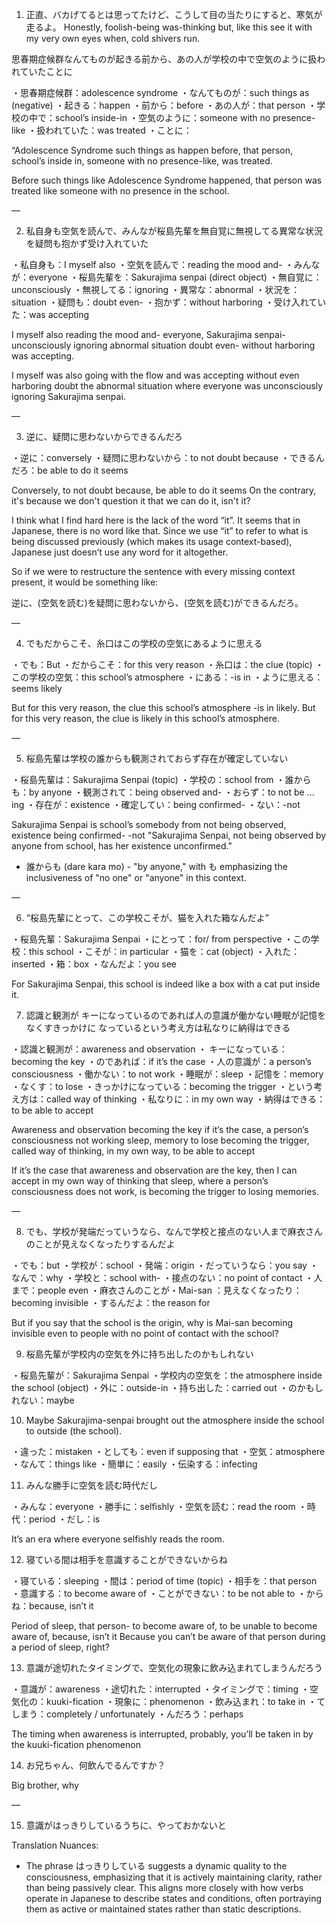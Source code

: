 
1. 正直、バカげてるとは思ってたけど、こうして目の当たりにすると、寒気が走るよ。
Honestly, foolish-being was-thinking but, like this see it with my very own eyes when, cold shivers run.

思春期症候群なんてものが起きる前から、あの人が学校の中で空気のように扱われていたことに

・思春期症候群：adolescence syndrome
・なんてものが：such things as (negative)
・起きる：happen
・前から：before
・あの人が：that person
・学校の中で：school’s inside-in
・空気のように：someone with no presence-like
・扱われていた：was treated
・ことに：

“Adolescence Syndrome such things as happen before, that person, school’s inside in, someone with no presence-like, was treated.

Before such things like Adolescence Syndrome happened, that person was treated like someone with no presence in the school.

—

2. 私自身も空気を読んで、みんなが桜島先輩を無自覚に無視してる異常な状況を疑問も抱かず受け入れていた

・私自身も：I myself also
・空気を読んで：reading the mood and-
・みんなが：everyone
・桜島先輩を：Sakurajima senpai (direct object)
・無自覚に：unconsciously
・無視してる：ignoring
・異常な：abnormal
・状況を：situation
・疑問も：doubt even-
・抱かず：without harboring
・受け入れていた：was accepting

I myself also reading the mood and- everyone, Sakurajima senpai- unconsciously ignoring abnormal situation doubt even- without harboring was accepting.

I myself was also going with the flow and was accepting without even harboring doubt the abnormal situation where everyone was unconsciously ignoring Sakurajima senpai.

—

3. 逆に、疑問に思わないからできるんだろ

・逆に：conversely
・疑問に思わないから：to not doubt because
・できるんだろ：be able to do it seems

Conversely, to not doubt because, be able to do it seems
On the contrary, it's because we don't question it that we can do it, isn't it?

I think what I find hard here is the lack of the word “it”. It seems that in Japanese, there is no word like that. Since we use “it” to refer to what is being discussed previously (which makes its usage context-based), Japanese just doesn’t use any word for it altogether.

So if we were to restructure the sentence with every missing context present, it would be something like:

逆に、(空気を読む)を疑問に思わないから、(空気を読む)ができるんだろ。

—

4. でもだからこそ、糸口はこの学校の空気にあるように思える

・でも：But
・だからこそ：for this very reason
・糸口は：the clue (topic)
・この学校の空気：this school’s atmosphere 
・にある：-is in
・ように思える：seems likely

But for this very reason, the clue this school’s atmosphere -is in likely.
But for this very reason, the clue is likely in this school’s atmosphere.

—

5. 桜島先輩は学校の誰からも観測されておらず存在が確定していない

・桜島先輩は：Sakurajima Senpai (topic)
・学校の：school from
・誰からも：by anyone
・観測されて：being observed and-
・おらず：to not be … ing
・存在が：existence
・確定してい：being confirmed-
・ない：-not

Sakurajima Senpai is school’s somebody from not being observed, existence being confirmed- -not
"Sakurajima Senpai, not being observed by anyone from school, has her existence unconfirmed."

* 誰からも (dare kara mo) - "by anyone," with も emphasizing the inclusiveness of "no one" or "anyone" in this context.

—

6. “桜島先輩にとって、この学校こそが、猫を入れた箱なんだよ”

・桜島先輩：Sakurajima Senpai
・にとって：for/ from perspective
・この学校：this school
・こそが：in particular
・猫を：cat (object)
・入れた：inserted
・箱：box
・なんだよ：you see

For Sakurajima Senpai, this school is indeed like a box with a cat put inside it.

7. 認識と観測が キーになっているのであれば人の意識が働かない睡眠が記憶をなくすきっかけに なっているという考え方は私なりに納得はできる

・認識と観測が：awareness and observation
・ キーになっている：becoming the key
・のであれば：if it’s the case
・人の意識が：a person’s consciousness
・働かない：to not work
・睡眠が：sleep
・記憶を：memory
・なくす：to lose
・きっかけになっている：becoming the trigger
・という考え方は：called way of thinking
・私なりに：in my own way
・納得はできる：to be able to accept

Awareness and observation becoming the key if it’s the case, a person’s consciousness not working sleep, memory to lose becoming the trigger, called way of thinking, in my own way, to be able to accept

If it’s the case that awareness and observation are the key, then I can accept in my own way of thinking that sleep, where a person’s consciousness does not work, is becoming the trigger to losing memories.

—

8. でも、学校が発端だっていうなら、なんで学校と接点のない人まで麻衣さんのことが見えなくなったりするんだよ

・でも：but
・学校が：school
・発端：origin
・だっていうなら：you say
・なんで：why
・学校と：school with-
・接点のない：no point of contact
・人まで：people even
・麻衣さんのことが・Mai-san
：見えなくなったり：becoming invisible
・するんだよ：the reason for

But if you say that the school is the origin, why is Mai-san becoming invisible even to people with no point of contact with the school?


9. 桜島先輩が学校内の空気を外に持ち出したのかもしれない

・桜島先輩が：Sakurajima Senpai
・学校内の空気を：the atmosphere inside the school (object)
・外に：outside-in
・持ち出した：carried out
・のかもしれない：maybe

10. Maybe Sakurajima-senpai brought out the atmosphere inside the school to outside (the school).

・違った：mistaken
・としても：even if supposing that
・空気：atmosphere
・なんて：things like
・簡単に：easily
・伝染する：infecting

11. みんな勝手に空気を読む時代だし

・みんな：everyone
・勝手に：selfishly
・空気を読む：read the room
・時代：period
・だし：is

It’s an era where everyone selfishly reads the room.

12. 寝ている間は相手を意識することができないからね

・寝ている：sleeping
・間は：period of time (topic)
・相手を：that person
・意識する：to become aware of
・ことができない：to be not able to 
・からね：because, isn’t it

Period of sleep, that person- to become aware of, to be unable to become aware of, because, isn’t it
Because you can’t be aware of that person during a period of sleep, right?


13. 意識が途切れたタイミングで、空気化の現象に飲み込まれてしまうんだろう

・意識が：awareness
・途切れた：interrupted
・タイミングで：timing
・空気化の：kuuki-fication
・現象に：phenomenon
・飲み込まれ：to take in
・てしまう：completely / unfortunately
・んだろう：perhaps

The timing when awareness is interrupted, probably, you’ll be taken in by the kuuki-fication phenomenon

14. お兄ちゃん、何飲んでるんですか？

Big brother, why 

—

15. 意識がはっきりしているうちに、やっておかないと

Translation Nuances:
* The phrase はっきりしている suggests a dynamic quality to the consciousness, emphasizing that it is actively maintaining clarity, rather than being passively clear. This aligns more closely with how verbs operate in Japanese to describe states and conditions, often portraying them as active or maintained states rather than static descriptions.
